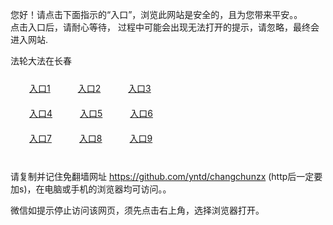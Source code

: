 您好！请点击下面指示的“入口”，浏览此网站是安全的，且为您带来平安。。 <br/>
点击入口后，请耐心等待， 过程中可能会出现无法打开的提示，请忽略，最终会进入网站. </br>

法轮大法在长春<br/>
<div style="padding:10px"><a style="margin:20px" target="_blank" href="https://d26gcmubgd8k63.cloudfront.net/2Qpsp?mkwgfav" id="ccLink1" rel="nofollow">入口1</a> <a target="_blank" style="margin:20px" href="https://d2hmsuy3ps2r1i.cloudfront.net/2Qpsp?vuyczhxq" id="ccLink2" rel="nofollow">入口2</a> <a style="margin:20px" target="_blank" href="https://d240ibxjqcz4c7.cloudfront.net/2Qpsp?hkcoydmr" id="ccLink3" rel="nofollow">入口3</a></div>

<div style="padding:10px" ><a style="margin:20px" target="_blank" href="https://d26gcmubgd8k63.cloudfront.net/2Qpsp?mkwgfav" id="ccLink4" rel="nofollow">入口4</a> <a style="margin:20px" href="https://d2hmsuy3ps2r1i.cloudfront.net/2Qpsp?vuyczhxq" target="_blank" id="ccLink5" rel="nofollow">入口5</a> <a style="margin:20px" href="https://d240ibxjqcz4c7.cloudfront.net/2Qpsp?hkcoydmr" target="_blank" id="ccLink6" rel="nofollow">入口6</a></div>

<div style="padding:10px"><a style="margin:20px" target="_blank" href="https://d26gcmubgd8k63.cloudfront.net/2Qpsp?mkwgfav" id="ccLink7" rel="nofollow">入口7</a> <a style="margin:20px" href="https://d2hmsuy3ps2r1i.cloudfront.net/2Qpsp?vuyczhxq" target="_blank" id="ccLink8" rel="nofollow">入口8</a> <a style="margin:20px" target="_blank" href="https://d240ibxjqcz4c7.cloudfront.net/2Qpsp?hkcoydmr" id="ccLink9" rel="nofollow">入口9</a></div>

<br/>



请复制并记住免翻墙网址 https://github.com/yntd/changchunzx (http后一定要加s)，在电脑或手机的浏览器均可访问。。<br/>

微信如提示停止访问该网页，须先点击右上角，选择浏览器打开。

